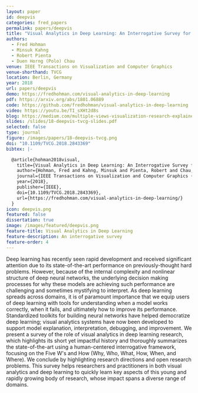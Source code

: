 ```yaml
---
layout: paper
id: deepvis
categories: fred_papers
permalink: papers/deepvis
title: "Visual Analytics in Deep Learning: An Interrogative Survey for the Next Frontiers"
authors:
  - Fred Hohman
  - Minsuk Kahng
  - Robert Pienta
  - Duen Horng (Polo) Chau
venue: IEEE Transactions on Visualization and Computer Graphics
venue-shorthand: TVCG
location: Berlin, Germany
year: 2018
url: papers/deepvis
demo: https://fredhohman.com/visual-analytics-in-deep-learning
pdf: https://arxiv.org/abs/1801.06889
code: https://github.com/fredhohman/visual-analytics-in-deep-learning
video: https://youtu.be/TI_sXHt2d8s
blog: https://medium.com/multiple-views-visualization-research-explained/visualization-in-deep-learning-b29f0ec4f136
slides: /slides/18-deepvis-tvcg-slides.pdf
selected: false
type: journal
figure: /images/papers/18-deepvis-tvcg.png
doi: "10.1109/TVCG.2018.2843369"
bibtex: |-

  @article{hohman2018visual,
    title={Visual Analytics in Deep Learning: An Interrogative Survey for the Next Frontiers},
    author={Hohman, Fred and Kahng, Minsuk and Pienta, Robert and Chau, Duen Horng},
    journal={IEEE Transactions on Visualization and Computer Graphics (TVCG)},
    year={2018},
    publisher={IEEE},
    doi={10.1109/TVCG.2018.2843369},
    url={https://fredhohman.com/visual-analytics-in-deep-learning/}
  }
icon: deepvis.png
featured: false
dissertation: true
image: /images/featured/deepvis.png
feature-title: Visual Analytics in Deep Learning
feature-description: An interrogative survey
feature-order: 4
---
```


Deep learning has recently seen rapid development and received significant attention due to its state-of-the-art performance on previously-thought hard problems.
However, because of the internal complexity and nonlinear structure of deep neural networks, the underlying decision making processes for why these models are achieving such performance are challenging and sometimes mystifying to interpret.
As deep learning spreads across domains, it is of paramount importance that we equip users of deep learning with tools for understanding when a model works correctly, when it fails, and ultimately how to improve its performance.
Standardized toolkits for building neural networks have helped democratize deep learning; visual analytics systems have now been developed to support model explanation, interpretation, debugging, and improvement.
We present a survey of the role of visual analytics in deep learning research, which highlights its short yet impactful history and thoroughly summarizes the state-of-the-art using a human-centered interrogative framework, focusing on the Five W's and How (Why, Who, What, How, When, and Where).
We conclude by highlighting research directions and open research problems.
This survey helps researchers and practitioners in both visual analytics and deep learning to quickly learn key aspects of this young and rapidly growing body of research, whose impact spans a diverse range of domains.
